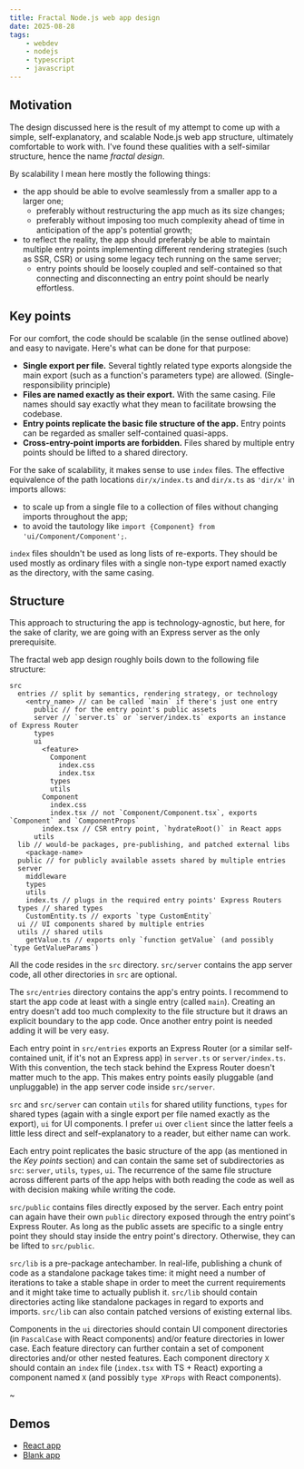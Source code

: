 ```yaml
---
title: Fractal Node.js web app design
date: 2025-08-28
tags:
    - webdev
    - nodejs
    - typescript
    - javascript
---
```


## Motivation

The design discussed here is the result of my attempt to come up with a simple, self-explanatory, and scalable Node.js web app structure, ultimately comfortable to work with. I've found these qualities with a self-similar structure, hence the name *fractal design*.

By scalability I mean here mostly the following things:
- the app should be able to evolve seamlessly from a smaller app to a larger one;
  - preferably without restructuring the app much as its size changes;
  - preferably without imposing too much complexity ahead of time in anticipation of the app's potential growth;
- to reflect the reality, the app should preferably be able to maintain multiple entry points implementing different rendering strategies (such as SSR, CSR) or using some legacy tech running on the same server;
  - entry points should be loosely coupled and self-contained so that connecting and disconnecting an entry point should be nearly effortless.

## Key points

For our comfort, the code should be scalable (in the sense outlined above) and easy to navigate. Here's what can be done for that purpose:

- **Single export per file.** Several tightly related type exports alongside the main export (such as a function's parameters type) are allowed. (Single-responsibility principle)
- **Files are named exactly as their export.** With the same casing. File names should say exactly what they mean to facilitate browsing the codebase.
- **Entry points replicate the basic file structure of the app.** Entry points can be regarded as smaller self-contained quasi-apps.
- **Cross-entry-point imports are forbidden.** Files shared by multiple entry points should be lifted to a shared directory.

For the sake of scalability, it makes sense to use `index` files. The effective equivalence of the path locations `dir/x/index.ts` and `dir/x.ts` as `'dir/x'` in imports allows:
- to scale up from a single file to a collection of files without changing imports throughout the app;
- to avoid the tautology like `import {Component} from 'ui/Component/Component';`.

`index` files shouldn't be used as long lists of re-exports. They should be used mostly as ordinary files with a single non-type export named exactly as the directory, with the same casing.

## Structure

This approach to structuring the app is technology-agnostic, but here, for the sake of clarity, we are going with an Express server as the only prerequisite.

The fractal web app design roughly boils down to the following file structure:

```
src
  entries // split by semantics, rendering strategy, or technology
    <entry_name> // can be called `main` if there's just one entry
      public // for the entry point's public assets
      server // `server.ts` or `server/index.ts` exports an instance of Express Router
      types
      ui
        <feature>
          Component
            index.css
            index.tsx
          types
          utils
        Component
          index.css
          index.tsx // not `Component/Component.tsx`, exports `Component` and `ComponentProps`
        index.tsx // CSR entry point, `hydrateRoot()` in React apps
      utils
  lib // would-be packages, pre-publishing, and patched external libs
    <package-name>
  public // for publicly available assets shared by multiple entries
  server
    middleware
    types
    utils
    index.ts // plugs in the required entry points' Express Routers
  types // shared types
    CustomEntity.ts // exports `type CustomEntity`
  ui // UI components shared by multiple entries
  utils // shared utils
    getValue.ts // exports only `function getValue` (and possibly `type GetValueParams`)
```

All the code resides in the `src` directory. `src/server` contains the app server code, all other directories in `src` are optional.

The `src/entries` directory contains the app's entry points. I recommend to start the app code at least with a single entry (called `main`). Creating an entry doesn't add too much complexity to the file structure but it draws an explicit boundary to the app code. Once another entry point is needed adding it will be very easy.

Each entry point in `src/entries` exports an Express Router (or a similar self-contained unit, if it's not an Express app) in `server.ts` or `server/index.ts`. With this convention, the tech stack behind the Express Router doesn't matter much to the app. This makes entry points easily pluggable (and unpluggable) in the app server code inside `src/server`.

`src` and `src/server` can contain `utils` for shared utility functions, `types` for shared types (again with a single export per file named exactly as the export), `ui` for UI components. I prefer `ui` over `client` since the latter feels a little less direct and self-explanatory to a reader, but either name can work.

Each entry point replicates the basic structure of the app (as mentioned in the *Key points* section) and can contain the same set of subdirectories as `src`: `server`, `utils`, `types`, `ui`. The recurrence of the same file structure across different parts of the app helps with both reading the code as well as with decision making while writing the code.

`src/public` contains files directly exposed by the server. Each entry point can again have their own `public` directory exposed through the entry point's Express Router. As long as the public assets are specific to a single entry point they should stay inside the entry point's directory. Otherwise, they can be lifted to `src/public`.

`src/lib` is a pre-package antechamber. In real-life, publishing a chunk of code as a standalone package takes time: it might need a number of iterations to take a stable shape in order to meet the current requirements and it might take time to actually publish it. `src/lib` should contain directories acting like standalone packages in regard to exports and imports. `src/lib` can also contain patched versions of existing external libs.

Components in the `ui` directories should contain UI component directories (in `PascalCase` with React components) and/or feature directories in lower case. Each feature directory can further contain a set of component directories and/or other nested features. Each component directory `X` should contain an `index` file (`index.tsx` with TS + React) exporting a component named `X` (and possibly `type XProps` with React components).

~

## Demos

- [React app](https://github.com/t8js/webapp-react)
- [Blank app](https://github.com/t8js/webapp-blank)
